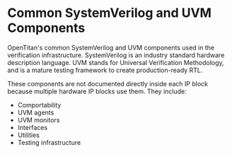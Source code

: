 # Common SystemVerilog and UVM Components

OpenTitan's common SystemVerilog and UVM components used in the verification infrastructure.
SystemVerilog is an industry standard hardware description language.
UVM stands for Universal Verification Methodology, and is a mature testing framework to create production-ready RTL.

These components are not documented directly inside each IP block because multiple hardware IP blocks use them.
They include:
- Comportability
- UVM agents
- UVM monitors
- Interfaces
- Utilities
- Testing infrastructure
